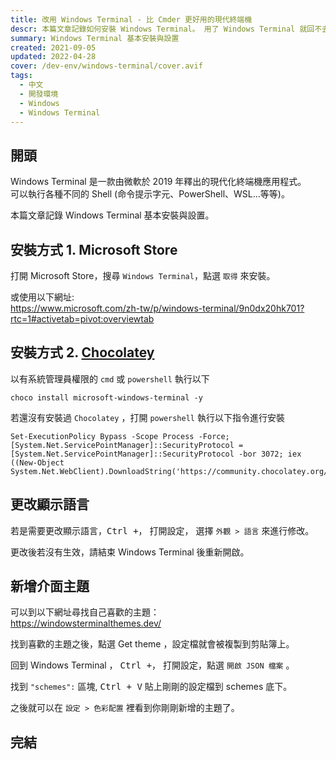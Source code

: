 ```yaml
---
title: 改用 Windows Terminal - 比 Cmder 更好用的現代終端機
descr: 本篇文章記錄如何安裝 Windows Terminal。 用了 Windows Terminal 就回不去 Cmder 了。 Windows Terminal 是一款由微軟於 2019 年釋出的現代化終端機應用程式，可以執行各種不同的 Shell。
summary: Windows Terminal 基本安裝與設置
created: 2021-09-05
updated: 2022-04-28
cover: /dev-env/windows-terminal/cover.avif
tags:
  - 中文
  - 開發環境
  - Windows
  - Windows Terminal
---
```


<script lang="ts">
  import Lightbox from '$lib/components/extra/lightbox.svelte'
  import Alertbox from '$lib/components/extra/alertbox.svelte'
</script>

## 開頭

Windows Terminal 是一款由微軟於 2019 年釋出的現代化終端機應用程式。  
可以執行各種不同的 Shell (命令提示字元、PowerShell、WSL...等等)。

本篇文章記錄 Windows Terminal 基本安裝與設置。

## 安裝方式 1. Microsoft Store

打開 Microsoft Store，搜尋 `Windows Terminal`，點選 `取得` 來安裝。

或使用以下網址:  
https://www.microsoft.com/zh-tw/p/windows-terminal/9n0dx20hk701?rtc=1#activetab=pivot:overviewtab

## 安裝方式 2. [Chocolatey](https://chocolatey.org/install)

以有系統管理員權限的 `cmd` 或 `powershell` 執行以下

```shell
choco install microsoft-windows-terminal -y
```

若還沒有安裝過 `Chocolatey` ，打開 `powershell` 執行以下指令進行安裝

```shell
Set-ExecutionPolicy Bypass -Scope Process -Force; [System.Net.ServicePointManager]::SecurityProtocol = [System.Net.ServicePointManager]::SecurityProtocol -bor 3072; iex ((New-Object System.Net.WebClient).DownloadString('https://community.chocolatey.org/install.ps1'))
```

## 更改顯示語言

若是需要更改顯示語言，<kbd>Ctrl +，</kbd> 打開設定， 選擇 `外觀 > 語言` 來進行修改。
<Lightbox src="windows-terminal/fig01.avif" alt="fig01"/>

更改後若沒有生效，請結束 Windows Terminal 後重新開啟。

## 新增介面主題

可以到以下網址尋找自己喜歡的主題：  
https://windowsterminalthemes.dev/

找到喜歡的主題之後，點選 Get theme ，設定檔就會被複製到剪貼簿上。

回到 Windows Terminal ， <kbd>Ctrl +，</kbd> 打開設定，點選 `開啟 JSON 檔案` 。
<Lightbox src="windows-terminal/fig02.avif" alt="fig02"/>

找到 `"schemes":` 區塊, <kbd>Ctrl + V</kbd> 貼上剛剛的設定檔到 schemes 底下。  
<Alertbox text="記得要加上一個逗號，每個設定檔之間都要有<code>'，'</code>區隔。" type="alert" />
<Lightbox src="windows-terminal/fig03.avif" alt="fig03"/>

之後就可以在 `設定 > 色彩配置` 裡看到你剛剛新增的主題了。

<Lightbox src="windows-terminal/fig04.avif" alt="fig04"/>

## 完結
